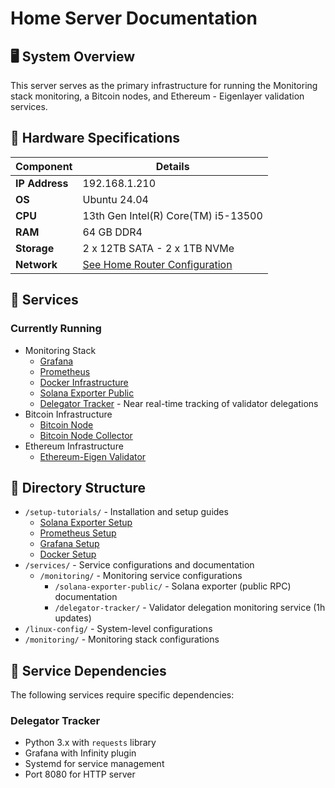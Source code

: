 # Home Server Documentation

## 🖥️ System Overview
This server serves as the primary infrastructure for running the Monitoring stack monitoring, a Bitcoin nodes, and Ethereum - Eigenlayer validation services.

## 🧱 Hardware Specifications

| Component       | Details                                   |
|----------------|--------------------------------------------|
| **IP Address**  | 192.168.1.210                             |
| **OS**          | Ubuntu 24.04                              |
| **CPU**         | 13th Gen Intel(R) Core(TM) i5-13500       |
| **RAM**         | 64 GB DDR4                                |
| **Storage**     | 2 x 12TB SATA - 2 x 1TB NVMe               |
| **Network**     | [See Home Router Configuration](../home-router/README.md) |

## 🚀 Services

### Currently Running
- Monitoring Stack
  - [Grafana](./services/monitoring/grafana/README.md)
  - [Prometheus](./services/monitoring/prometheus/prometheus.md)
  - [Docker Infrastructure](./services/docker.md)
  - [Solana Exporter Public](./services/monitoring/solana-exporter-public/solana-exporter-public.md)
  - [Delegator Tracker](./services/monitoring/delegator-tracker/README.md) - Near real-time tracking of validator delegations
- Bitcoin Infrastructure
  - [Bitcoin Node](../bitcoin-node/README.md)
  - [Bitcoin Node Collector](../bitcoin-node/metrics-collector/README.md)
- Ethereum Infrastructure
  - [Ethereum-Eigen Validator](./services/ethereum-eigen/ethereum-eigen.md)

## 📁 Directory Structure
- `/setup-tutorials/` - Installation and setup guides
  - [Solana Exporter Setup](./setup-tutorials/solana-exporter.md)
  - [Prometheus Setup](./setup-tutorials/prometheus.md)
  - [Grafana Setup](./setup-tutorials/grafana.md)
  - [Docker Setup](./setup-tutorials/docker.md)
- `/services/` - Service configurations and documentation
  - `/monitoring/` - Monitoring service configurations
    - `/solana-exporter-public/` - Solana exporter (public RPC) documentation
    - `/delegator-tracker/` - Validator delegation monitoring service (1h updates)
- `/linux-config/` - System-level configurations
- `/monitoring/` - Monitoring stack configurations

## 🔄 Service Dependencies
The following services require specific dependencies:

### Delegator Tracker
- Python 3.x with `requests` library
- Grafana with Infinity plugin
- Systemd for service management
- Port 8080 for HTTP server



